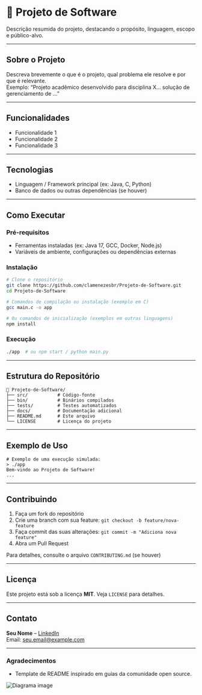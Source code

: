 # 🚀 Projeto de Software

Descrição resumida do projeto, destacando o propósito, linguagem, escopo e público-alvo.

---

## Sobre o Projeto

Descreva brevemente o que é o projeto, qual problema ele resolve e por que é relevante.  
Exemplo: “Projeto acadêmico desenvolvido para disciplina X… solução de gerenciamento de …”

---

## Funcionalidades

- Funcionalidade 1  
- Funcionalidade 2  
- Funcionalidade 3  

---

## Tecnologias

- Linguagem / Framework principal (ex: Java, C, Python)  
- Banco de dados ou outras dependências (se houver)  

---

## Como Executar

### Pré-requisitos

- Ferramentas instaladas (ex: Java 17, GCC, Docker, Node.js)
- Variáveis de ambiente, configurações ou dependências externas

### Instalação

```bash
# Clone o repositório
git clone https://github.com/clamenezesbr/Projeto-de-Software.git
cd Projeto-de-Software

# Comandos de compilação ou instalação (exemplo em C)
gcc main.c -o app

# Ou comandos de inicialização (exemplos em outras linguagens)
npm install
```

### Execução

```bash
./app  # ou npm start / python main.py
```

---

## Estrutura do Repositório

```text
📁 Projeto-de-Software/
├── src/           # Código-fonte
├── bin/           # Binários compilados
├── tests/         # Testes automatizados
├── docs/          # Documentação adicional
├── README.md      # Este arquivo
└── LICENSE        # Licença do projeto
```

---

## Exemplo de Uso

```text
# Exemplo de uma execução simulada:
> ./app
Bem-vindo ao Projeto de Software!
...
```

---

## Contribuindo

1. Faça um fork do repositório  
2. Crie uma branch com sua feature: `git checkout -b feature/nova-feature`  
3. Faça commit das suas alterações: `git commit -m "Adiciona nova feature"`  
4. Abra um Pull Request

Para detalhes, consulte o arquivo `CONTRIBUTING.md` (se houver)

---

## Licença

Este projeto está sob a licença **MIT**. Veja `LICENSE` para detalhes.

---

## Contato

**Seu Nome** – [LinkedIn](https://linkedin.com/in/usuario)  
Email: seu.email@example.com

---

### Agradecimentos

- Template de README inspirado em guias da comunidade open source.

![Diagrama image](https://plantuml.gitlab-static.net/png/U9obLKrhup0GlUjNY5mANLowLqENbhIK7XP2Itx0L9fq1omfQEHGklI_Lt8SHv7jfTtwOccOz-RDbttD0NneJIF4cRoAZrmsm8pSNOHA5xdc5Zmv-LT8-ODqBTVhXzjqjivWBP-29_kIxcY0cjp0QF_0O7WNFU4A_OQQCPy6xVX6WKP3od7EH3QWnwGijtQ0bNSROYPdWNWYMFlSa0854ma4V0tkb330qbFohkKj14n6GvecibYsdZzH58siF7M49SFT3ctuBufUQgzn87omlUCSSm8DJYNwthVRxoMqYiD4YhQfVZDiIS6T3HxqIFqZgXZAwfbUqTPzKiRD3fgkX_zcX8FR18CsP8cJJEU_ElW3os-dqK_7ZdiNMYxxEG2EfUdNyX4RK6d4JMfilvw7nLpyNCYgwbxzQjLowvXR6hbSNboSB_ATg6Mi8ipubVDKIqP9oOWxdECUpK0KSx3DOAORLijzXuJ8zFQ8glhL7IFDVWzhwN4JFn5MHK2fEmT5n93D7bB5f42CTHUeGp8vw4HluJ-quXaOuxXBD68wqG9O526F9qu7yxIAnt5Be1Ze3SJHLghBHy1qNa9SnwZnP_01gbZVpG00)
